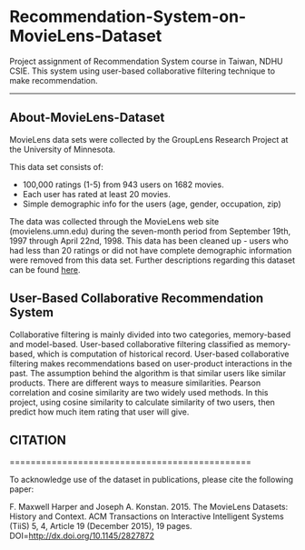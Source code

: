 # Recommendation-System-on-MovieLens-Dataset

Project assignment of Recommendation System course in Taiwan, NDHU CSIE. This system using user-based collaborative filtering technique to make recommendation. 

----

## About-MovieLens-Dataset

MovieLens data sets were collected by the GroupLens Research Project
at the University of Minnesota.

This data set consists of:

* 100,000 ratings (1-5) from 943 users on 1682 movies.
* Each user has rated at least 20 movies.
* Simple demographic info for the users (age, gender, occupation, zip)

The data was collected through the MovieLens web site
(movielens.umn.edu) during the seven-month period from September 19th,
1997 through April 22nd, 1998. This data has been cleaned up - users
who had less than 20 ratings or did not have complete demographic
information were removed from this data set. Further descriptions regarding this dataset can be found [here](http://files.grouplens.org/datasets/movielens/ml-100k-README.txt).

## User-Based Collaborative Recommendation System

Collaborative filtering is mainly divided into two categories, memory-based and model-based. User-based collaborative filtering classified as memory-based, which is computation of historical record. User-based collaborative filtering makes recommendations based on user-product interactions in the past. The assumption behind the algorithm is that similar users like similar products. There are different ways to measure similarities. Pearson correlation and cosine similarity are two widely used methods. In this project, using cosine similarity to calculate similarity of two users, then predict how much item rating that user will give.
## CITATION

==============================================

To acknowledge use of the dataset in publications, please cite the
following paper:

F. Maxwell Harper and Joseph A. Konstan. 2015. The MovieLens Datasets:
History and Context. ACM Transactions on Interactive Intelligent
Systems (TiiS) 5, 4, Article 19 (December 2015), 19 pages.
DOI=<http://dx.doi.org/10.1145/2827872>
